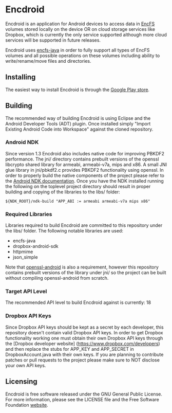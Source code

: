 Encdroid
========

Encdroid is an application for Android devices to access data in
[EncFS](http://www.arg0.net/encfs) volumes stored locally on the device OR on
cloud storage services like Dropbox, which is currently the only service
supported although more cloud services will be supported in future releases.

Encdroid uses [encfs-java](https://github.com/mrpdaemon/encfs-java) in order
to fully support all types of EncFS volumes and all possible operations on
these volumes including ability to write/rename/move files and directories.

## Installing

The easiest way to install Encdroid is through the
[Google Play store](https://play.google.com/store/apps/details?id=org.mrpdaemon.android.encdroid).

## Building

The recommended way of building Encdroid is using Eclipse and the Android
Developer Tools (ADT) plugin. Once installed simply "Import Existing Android
Code into Workspace" against the cloned repository.

### Android NDK

Since version 1.3 Encdroid also includes native code for improving PBKDF2
performance. The jni/ directory contains prebuilt versions of the openssl
libcrypto shared library for armeabi, armeabi-v7a, mips and x86. A small JNI
glue library in jni/pbkdf2.c provides PBKDF2 functionality using openssl. In
order to properly build the native components of the project please refer to the
[Android NDK documentation](http://developer.android.com/tools/sdk/ndk/index.html).
Once you have the NDK installed running the following on the toplevel project
directory should result in proper building and copying of the libraries to the
libs/ folder:

    ${NDK_ROOT}/ndk-build "APP_ABI := armeabi armeabi-v7a mips x86"

### Required Libraries

Libraries required to build Encdroid are committed to this repository under
the libs/ folder. The following notable libraries are used:

* encfs-java
* dropbox-android-sdk
* httpmime
* json_simple

Note that [openssl-android](https://github.com/guardianproject/openssl-android)
is also a requirement, however this repository contains prebuilt versions of the
library under jni/ so the project can be built without compiling openssl-android
from scratch.

### Target API Level

The recommended API level to build Encdroid against is currently: 18

### Dropbox API Keys

Since Dropbox API keys should be kept as a secret by each developer, this
repository doesn't contain valid Dropbox API keys. In order to get Dropbox
functionality working one must obtain their own Dropbox API keys through
the [Dropbox developer website] (https://www.dropbox.com/developers) and then
replace the stubs for APP_KEY and APP_SECRET in DropboxAccount.java with their
own keys. If you are planning to contribute patches or pull requests to the
project please make sure to NOT disclose your own API keys.

## Licensing

Encdroid is free software released under the GNU General Public License. For
more information, please see the LICENSE file and the Free Software Foundation
[website](http://www.gnu.org/licenses/gpl.html).
